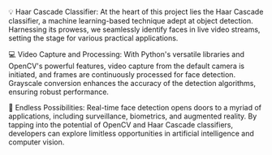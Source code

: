 💡 Haar Cascade Classifier: At the heart of this project lies the Haar Cascade classifier, a machine learning-based technique adept at object detection. Harnessing its prowess, we seamlessly identify faces in live video streams, setting the stage for various practical applications.

💻 Video Capture and Processing: With Python's versatile libraries and OpenCV's powerful features, video capture from the default camera is initiated, and frames are continuously processed for face detection. Grayscale conversion enhances the accuracy of the detection algorithms, ensuring robust performance.

🚀 Endless Possibilities: Real-time face detection opens doors to a myriad of applications, including surveillance, biometrics, and augmented reality. By tapping into the potential of OpenCV and Haar Cascade classifiers, developers can explore limitless opportunities in artificial intelligence and computer vision.
